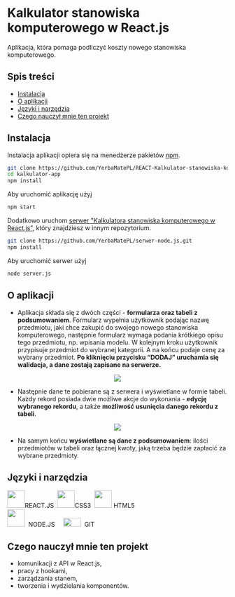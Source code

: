 # Kalkulator stanowiska komputerowego w React.js
Aplikacja, która pomaga podliczyć koszty nowego stanowiska komputerowego.

 ## Spis treści
* [Instalacja](#instalacja)
* [O aplikacji](#o-aplikacji)
* [Języki i narzędzia](#języki-i-narzędzia)
* [Czego nauczył mnie ten projekt](#czego-nauczył-mnie-ten-projekt)

## Instalacja 
Instalacja aplikacji opiera się na menedżerze pakietów [npm](https://www.npmjs.com/).
```bash
git clone https://github.com/YerbaMatePL/REACT-Kalkulator-stanowiska-komputerowego.git
cd kalkulator-app
npm install
```
Aby uruchomić aplikację użyj 
```bash
npm start
```
Dodatkowo uruchom [serwer "Kalkulatora stanowiska komputerowego w React.js"](https://github.com/YerbaMatePL/serwer-node.js), który znajdziesz w innym repozytorium. 

```bash
git clone https://github.com/YerbaMatePL/serwer-node.js.git
npm install
```
Aby uruchomić serwer użyj 
```bash
node server.js
```

## O aplikacji

- Aplikacja składa się z dwóch części - **formularza oraz tabeli z podsumowaniem**. 
Formularz wypełnia użytkownik podając nazwę przedmiotu, jaki chce zakupić do swojego nowego stanowiska komputerowego, następnie formularz wymaga podania krótkiego opisu tego przedmiotu, np. wpisania modelu. W kolejnym kroku użytkownik przypisuje przedmiot do wybranej kategorii. A na końcu podaje cenę za wybrany przedmiot. **Po kliknięciu przycisku “DODAJ”  uruchamia się walidacja, a dane zostają zapisane na serwerze.** 

<p align="center">
<img src="https://user-images.githubusercontent.com/90143181/162560164-4646f826-6fac-492e-af9e-aefd380fe6b4.png"></p>

- Następnie dane te pobierane są z serwera i wyświetlane w formie tabeli. Każdy rekord posiada dwie możliwe akcje do wykonania - **edycję wybranego rekordu**, a także **możliwość usunięcia danego rekordu z tabeli**. 

<p align="center">
<img src="https://user-images.githubusercontent.com/90143181/162560243-3a1c185a-dda7-47fd-bfe8-aa0a66670024.png"></p>

- Na samym końcu **wyświetlane są dane z podsumowaniem**: ilości przedmiotów w tabeli oraz łącznej kwoty, jaką trzeba będzie zapłacić za wybrane przedmioty. 


## Języki i narzędzia
<p float="left">
<img src="https://user-images.githubusercontent.com/90143181/155710762-98754e3e-27fa-42fc-b1d2-b4976022ff8f.png" width="40" height="40">REACT.JS&nbsp
<img src="https://user-images.githubusercontent.com/90143181/155710948-14bf50e8-30b5-47f3-8151-9fc80556c0ed.png" width="40" height="40">CSS3&nbsp
<img src="https://user-images.githubusercontent.com/90143181/155709360-40a94a88-a7ea-4d82-ba0c-f51aec3b3ff4.png" width="40" height="40"> HTML5<br>
<img src="https://user-images.githubusercontent.com/90143181/155711643-97bc4f8c-0460-4dd7-b4da-8cd79a08a2e3.png" width="40" height="40">&nbsp&nbspNODE.JS&nbsp&nbsp&nbsp&nbsp
<img src="https://user-images.githubusercontent.com/90143181/155712064-fd173cb7-8581-4e16-bf99-194e4ac2be55.png" width="40" height="20">&nbsp&nbspGIT</p>

## Czego nauczył mnie ten projekt

- komunikacji z API w React.js, 
- pracy z hookami, 
- zarządzania stanem, 
- tworzenia i wydzielania komponentów. 

